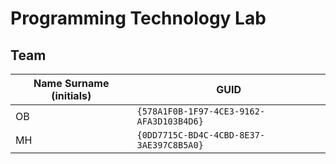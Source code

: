 # Programming Technology Lab

## Team

| Name Surname (initials) | GUID                                     |
| ----------------------- | ---------------------------------------- |
| OB                      | `{578A1F0B-1F97-4CE3-9162-AFA3D103B4D6}` |
| MH                      | `{0DD7715C-BD4C-4CBD-8E37-3AE397C8B5A0}` |
